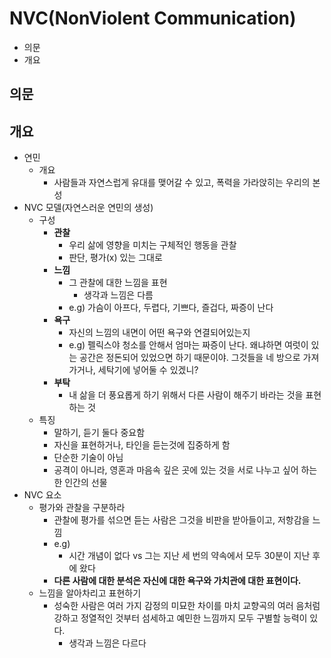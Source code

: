 # NVC(NonViolent Communication)

- 의문
- 개요

## 의문

## 개요

- 연민
  - 개요
    - 사람들과 자연스럽게 유대를 맺어갈 수 있고, 폭력을 가라앉히는 우리의 본성
- NVC 모델(자연스러운 연민의 생성)
  - 구성
    - **관찰**
      - 우리 삶에 영향을 미치는 구체적인 행동을 관찰
      - 판단, 평가(x) 있는 그대로
    - **느낌**
      - 그 관찰에 대한 느낌을 표현
        - 생각과 느낌은 다름
      - e.g) 가슴이 아프다, 두렵다, 기쁘다, 즐겁다, 짜증이 난다
    - **욕구**
      - 자신의 느낌의 내면이 어떤 욕구와 연결되어있는지
      - e.g) 펠릭스야 청소를 안해서 엄마는 짜증이 난다. 왜냐하면 여럿이 있는 공간은 정돈되어 있었으면 하기 때문이야. 그것들을 네 방으로 가져가거나, 세탁기에 넣어둘 수 있겠니?
    - **부탁**
      - 내 삶을 더 풍요롭게 하기 위해서 다른 사람이 해주기 바라는 것을 표현하는 것
  - 특징
    - 말하기, 듣기 둘다 중요함
    - 자신을 표현하거나, 타인을 듣는것에 집중하게 함
    - 단순한 기술이 아님
    - 공격이 아니라, 영혼과 마음속 깊은 곳에 있는 것을 서로 나누고 싶어 하는 한 인간의 선물
- NVC 요소
  - 평가와 관찰을 구분하라
    - 관찰에 평가를 섞으면 듣는 사람은 그것을 비판을 받아들이고, 저항감을 느낌
    - e.g)
      - 시간 개념이 없다 vs 그는 지난 세 번의 약속에서 모두 30분이 지난 후에 왔다
    - **다른 사람에 대한 분석은 자신에 대한 욕구와 가치관에 대한 표현이다.**
  - 느낌을 알아차리고 표현하기
    - 성숙한 사람은 여러 가지 감정의 미묘한 차이를 마치 교향곡의 여러 음처럼 강하고 정열적인 것부터 섬세하고 예민한 느낌까지 모두 구별할 능력이 있다.
      - 생각과 느낌은 다르다
